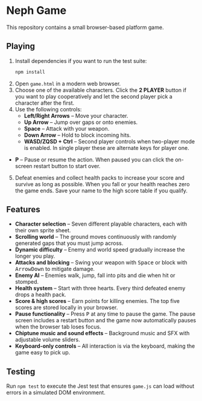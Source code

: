 # Neph Game

This repository contains a small browser-based platform game.

## Playing

1. Install dependencies if you want to run the test suite:
   ```bash
   npm install
   ```
2. Open `game.html` in a modern web browser.
3. Choose one of the available characters. Click the **2 PLAYER** button if you want to play cooperatively and let the second player pick a character after the first.
4. Use the following controls:
   - **Left/Right Arrows** – Move your character.
   - **Up Arrow** – Jump over gaps or onto enemies.
   - **Space** – Attack with your weapon.
   - **Down Arrow** – Hold to block incoming hits.
   - **WASD/ZQSD + Ctrl** – Second player controls when two-player mode is enabled. In single player these are alternate keys for player one.
  - **P** – Pause or resume the action. When paused you can click the on-screen restart button to start over.
5. Defeat enemies and collect health packs to increase your score and survive as long as possible. When you fall or your health reaches zero the game ends. Save your name to the high score table if you qualify.

## Features

- **Character selection** – Seven different playable characters, each with their own sprite sheet.
- **Scrolling world** – The ground moves continuously with randomly generated gaps that you must jump across.
- **Dynamic difficulty** – Enemy and world speed gradually increase the longer you play.
- **Attacks and blocking** – Swing your weapon with <kbd>Space</kbd> or block with <kbd>ArrowDown</kbd> to mitigate damage.
- **Enemy AI** – Enemies walk, jump, fall into pits and die when hit or stomped.
- **Health system** – Start with three hearts. Every third defeated enemy drops a health pack.
- **Score & high scores** – Earn points for killing enemies. The top five scores are stored locally in your browser.
- **Pause functionality** – Press <kbd>P</kbd> at any time to pause the game. The pause screen includes a restart button and the game now automatically pauses when the browser tab loses focus.
- **Chiptune music and sound effects** – Background music and SFX with adjustable volume sliders.
- **Keyboard-only controls** – All interaction is via the keyboard, making the game easy to pick up.

## Testing

Run `npm test` to execute the Jest test that ensures `game.js` can load without errors in a simulated DOM environment.
